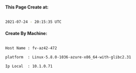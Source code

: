 
   
#### This Page Create at:

```bash

2021-07-24 - 20:15:35 UTC

```

#### Create By Machine:

```bash

Host Name : fv-az42-472

platform  : Linux-5.8.0-1036-azure-x86_64-with-glibc2.31

Ip Local  : 10.1.0.71

```

